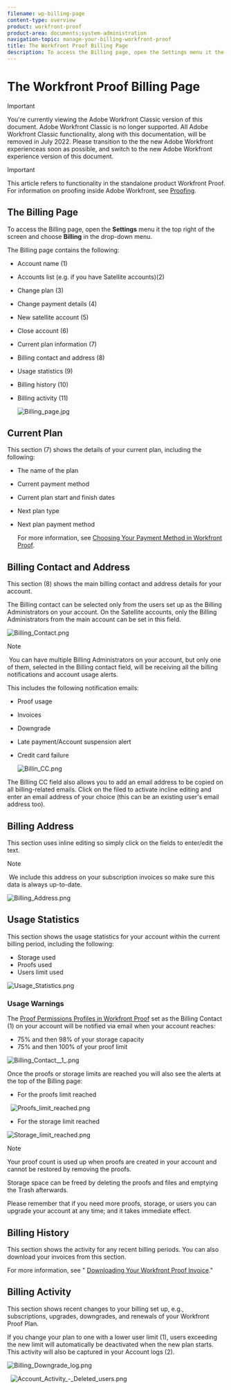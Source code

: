 ```yaml
---
filename: wp-billing-page
content-type: overview
product: workfront-proof
product-area: documents;system-administration
navigation-topic: manage-your-billing-workfront-proof
title: The Workfront Proof Billing Page
description: To access the Billing page, open the Settings menu it the top right of the screen and choose Billing in the drop-down menu.
---
```


# The Workfront Proof Billing Page

>[!IMPORTANT]
>
>You're currently viewing the Adobe Workfront Classic version of this document. Adobe Workfront Classic is no longer supported. All Adobe Workfront Classic functionality, along with this documentation, will be removed in July 2022. Please transition to the the new Adobe Workfront experienceas soon as possible, and switch to the new Adobe Workfront experience version of this document.

>[!IMPORTANT]
>
>This article refers to functionality in the standalone product Workfront Proof. For information on proofing inside Adobe Workfront, see [Proofing](../../../review-and-approve-work/proofing/proofing.md).

## The Billing Page

To access the Billing page, open the **Settings** menu it the top right of the screen and choose **Billing** in the drop-down menu.

The Billing page contains the following:

* Account name (1)
* Accounts list (e.g. if you have Satellite accounts)(2)
* Change plan (3)
* Change payment details (4)
* New satellite account (5)
* Close account (6)
* Current plan information (7)
* Billing contact and address (8)
* Usage statistics (9)
* Billing history (10)
* Billing activity (11)

  ![Billing_page.jpg](assets/billing-page-350x315.jpg)

## Current Plan

This section (7) shows the details of your current plan, including the following:

* The name of the plan
* Current payment method
* Current plan start and finish dates
* Next plan type
* Next plan payment method

  For more information, see [Choosing Your Payment Method in Workfront Proof](../../../workfront-proof/wp-billingsettings/manage-your-billing/choose-payment-method-in-wp.md).

## Billing Contact and Address

This section (8) shows the main billing contact and address details for your account.

The Billing contact can be selected only from the users set up as the Billing Administrators on your account. On the Satellite accounts, only the Billing Administrators from the main account can be set in this field.

![Billing_Contact.png](assets/billing-contact-350x137.png)

>[!NOTE]
>
>&nbsp;You can have multiple Billing Administrators on your account, but only one of them, selected in the Billing contact field, will be receiving all the billing notifications and account usage alerts.

This includes the following notification emails:

* Proof usage
* Invoices
* Downgrade
* Late payment/Account suspension alert
* Credit card failure

  ![Billin_CC.png](assets/billin-cc-350x103.png)

The Billing CC field also allows you to add an email address to be copied on all billing-related emails. Click on the filed to activate incline editing and enter an email address of your choice (this can be an existing user's email address too).

## Billing Address

This section&nbsp;uses inline editing so simply click on the fields to enter/edit&nbsp;the text.

>[!NOTE]
>
>&nbsp;We include this address on&nbsp;your subscription invoices so make sure this data is always&nbsp;up-to-date.

![Billing_Address.png](assets/billing-address-350x199.png) 

## Usage Statistics

This section shows the usage statistics for your account within the current billing period, including the following:

* Storage used
* Proofs used
* Users limit used

![Usage_Statistics.png](assets/usage-statistics-350x51.png) 

### Usage Warnings

The [Proof Permissions Profiles in Workfront Proof](../../../workfront-proof/wp-acct-admin/account-settings/proof-perm-profiles-in-wp.md) set as the Billing Contact (1) on your account will be notified via email when your account reaches:

* 75% and then 98% of your storage capacity
* 75% and then 100% of your proof limit

![Billing_Contact__1_.png](assets/billing-contact--1--350x74.png)

Once the proofs or storage limits are reached you will also see the alerts at the top of the Billing page:

* For the proofs limit reached

&nbsp; ![Proofs_limit_reached.png](assets/proofs-limit-reached-350x65.png)

* For the storage limit reached

![Storage_limit_reached.png](assets/storage-limit-reached-350x65.png)

>[!NOTE]
>
>Your proof count is used up when proofs are created in your account and cannot be restored by removing the proofs.

Storage space can be freed by deleting the proofs and files and emptying the Trash afterwards.

Please remember that if you need more proofs, storage, or users you can upgrade your account&nbsp;at any time; and it takes immediate effect.

## Billing History

This section shows the activity for any recent billing periods. You can also download your invoices from this section.

For more information, see " [Downloading Your Workfront Proof Invoice](../../../workfront-proof/wp-billingsettings/manage-your-billing/download-wp-invoice.md)."

## Billing Activity

This section shows recent changes to your billing set up, e.g., subscriptions, upgrades, downgrades, and renewals of your Workfront Proof Plan.

If you change your plan to one with a lower user limit (1), users exceeding the new limit will automatically be deactivated when the new plan starts. This activity will also be captured in your Account logs (2).

![Billing_Downgrade_log.png](assets/billing-downgrade-log-350x45.png)

&nbsp; ![Account_Activity_-_Deleted_users.png](assets/account-activity---deleted-users-350x94.png)

